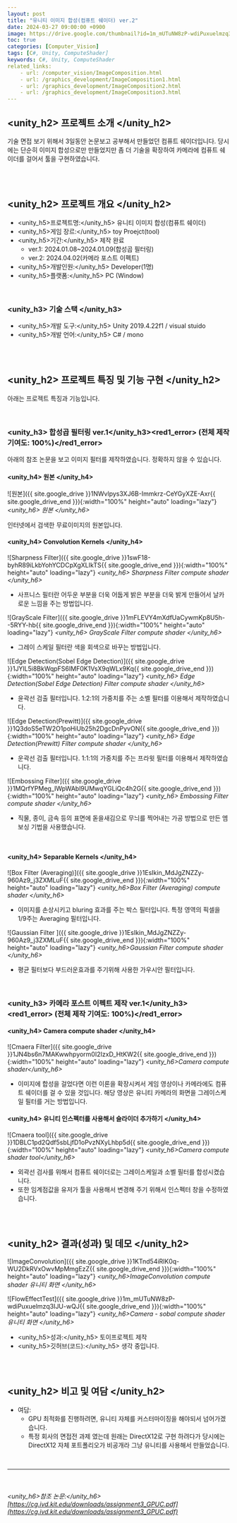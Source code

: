 ```yaml
---
layout: post
title: "유니티 이미지 합성(컴퓨트 쉐이더) ver.2"
date: 2024-03-27 09:00:00 +0900
image: https://drive.google.com/thumbnail?id=1m_mUTuNW8zP-wdiPuxuelmzq3IJU-wQJ
toc: true
categories: [Computer_Vision] 
tags: [C#, Unity, ComputeShader]
keywords: C#, Unity, ComputeShader
related_links:
    - url: /computer_vision/ImageComposition.html
    - url: /graphics_development/ImageComposition1.html
    - url: /graphics_development/ImageComposition2.html
    - url: /graphics_development/ImageComposition3.html
---
```


## <unity_h2> 프로젝트 소개 </unity_h2>

기술 면접 보기 위해서 3일동안 논문보고 공부해서 만들었던 컴퓨트 쉐이더입니다. 당시에는 단순히 이미지 합성으로만 만들었지만 좀 더 기술을 확장하여 카메라에 컴퓨트 쉐이더를 걸어서 툴을 구현하였습니다.


<br>
<br>

## <unity_h2> 프로젝트 개요 </unity_h2>

- <span><unity_h5>프로젝트명:</unity_h5> 유니티 이미지 합성(컴퓨트 쉐이더)</span>
- <span><unity_h5>게임 장르:</unity_h5> toy Proejct(tool)</span>
- <span><unity_h5>기간:</unity_h5> 제작 완료</span>
    - ver.1: 2024.01.08~2024.01.09(합성곱 필터링) 
    - ver.2: 2024.04.02(카메라 포스트 이펙트)
- <span><unity_h5>개발인원:</unity_h5> Developer(1명)</span>
- <span><unity_h5>플랫폼:</unity_h5> PC (Window)</span>

<br>

### <unity_h3> 기술 스택 </unity_h3>

- <span><unity_h5>개발 도구:</unity_h5> Unity 2019.4.22f1 / visual stuido </span>
- <span><unity_h5>개발 언어:</unity_h5> C# / mono </span>

<br>
<br>

## <unity_h2> 프로젝트 특징 및 기능 구현 </unity_h2>

아래는 프로젝트 특징과 기능입니다.

<br>

### <unity_h3> 합성곱 필터링 ver.1</unity_h3><red1_error> (전체 제작 기여도: 100%)</red1_error>

아래의 참조 논문을 보고 이미지 필터를 제작하였습니다. 정확하지 않을 수 있습니다.

#### <unity_h4> 원본 </unity_h4>

![원본]({{ site.google_drive }}1NWvlpys3XJ6B-Immkrz-CeYGyXZE-Axr{{ site.google_drive_end }}){:width="100%" height="auto" loading="lazy"}
*<unity_h6> 원본 </unity_h6>*

인터넷에서 검색한 무료이미지의 원본입니다.


#### <unity_h4> Convolution Kernels </unity_h4>

![Sharpness Filter]({{ site.google_drive }}1swF18-byhR89iLkbYohYCDCpXgXLIkTS{{ site.google_drive_end }}){:width="100%" height="auto" loading="lazy"}
*<unity_h6> Sharpness Filter compute shader </unity_h6>*

- 사프니스 필터란 어두운 부분을 더욱 어둡게 밝은 부분을 더욱 밝게 만들어서 날카로운 느낌을 주는 방법입니다.

![GrayScale Filter]({{ site.google_drive }}1mFLEVY4mXdfUaCywmKp8U5h--5RYY-hb{{ site.google_drive_end }}){:width="100%" height="auto" loading="lazy"}
*<unity_h6> GrayScale Filter compute shader </unity_h6>*

- 그레이 스케일 필터란 색을 회색으로 바꾸는 방법입니다.

![Edge Detection(Sobel Edge Detection)]({{ site.google_drive }}1JYlL5i8BkWqpFS6IMF0K1VsX9qWLx9Kq{{ site.google_drive_end }}){:width="100%" height="auto" loading="lazy"}
*<unity_h6> Edge Detection(Sobel Edge Detection) Filter compute shader </unity_h6>*

- 윤곽선 검출 필터입니다. 1:2:1의 가중치를 주는 소벨 필터를 이용해서 제작하였습니다.

![Edge Detection(Prewitt)]({{ site.google_drive }}1Q3doS5eTW2O1poHiUb25h2DgcDnPyvON{{ site.google_drive_end }}){:width="100%" height="auto" loading="lazy"}
*<unity_h6> Edge Detection(Prewitt) Filter compute shader </unity_h6>*

- 운곽선 검출 필터입니다. 1:1:1의 가중치를 주는 프라윗 필터를 이용해서 제작하였습니다.

![Embossing Filter]({{ site.google_drive }}1MQrfYPMeg_IWpWAbl9UMwqYGLiQc4h2G{{ site.google_drive_end }}){:width="100%" height="auto" loading="lazy"}
*<unity_h6> Embossing Filter compute shader </unity_h6>*

- 직물, 종이, 금속 등의 표면에 돋을새김으로 무늬를 찍어내는 가공 방법으로 만든 엠보싱 기법을 사용했습니다.

<br>

#### <unity_h4> Separable Kernels </unity_h4>

![Box Filter (Averaging)]({{ site.google_drive }}1EsIkin_MdJgZNZZy-960Az9_j3ZXMLuF{{ site.google_drive_end }}){:width="100%" height="auto" loading="lazy"}
*<unity_h6>Box Filter (Averaging) compute shader </unity_h6>*

- 이미지를 손상시키고 bluring 효과를 주는 박스 필터입니다. 특정 영역의 픽셀을 1/9주는 Averaging 필터입니다.

![Gaussian Filter ]({{ site.google_drive }}1EsIkin_MdJgZNZZy-960Az9_j3ZXMLuF{{ site.google_drive_end }}){:width="100%" height="auto" loading="lazy"}
*<unity_h6>Gaussian Filter compute shader </unity_h6>*

- 평균 필터보다 부드러운효과를 주기위해 사용한 가우시안 필터입니다.


<br>

### <unity_h3> 카메라 포스트 이펙트 제작 ver.1</unity_h3><red1_error> (전체 제작 기여도: 100%)</red1_error>

#### <unity_h4> Camera compute shader </unity_h4>

![Cmaera Filter]({{ site.google_drive }}1JN4bs6n7MAKwwhpyorm0I2IzxD_HtKW2{{ site.google_drive_end }}){:width="100%" height="auto" loading="lazy"}
*<unity_h6>Camera compute shader</unity_h6>*

- 이미지에 합성을 걸었다면 이런 이론을 확장시켜서 게임 영상이나 카메라에도 컴퓨트 쉐이더를 걸 수 있을 것입니다. 해당 영상은 유니티 카메라의 화면을 그레이스케일 필터를 거는 방법입니다.

#### <unity_h4> 유니티 인스펙터를 사용해서 슬라이더 추가하기 </unity_h4>

![Cmaera tool]({{ site.google_drive }}1DBLC1pd2Qdf5sbLjfD1oPvzNXyLhbp5d{{ site.google_drive_end }}){:width="100%" height="auto" loading="lazy"}
*<unity_h6>Camera compute shader tool</unity_h6>*

- 외곽선 검사를 위해서 컴퓨트 쉐이더로는 그레이스케일과 소벨 필터를 합성시켰습니다.
- 또한 임계점값을 유저가 툴을 사용해서 변경해 주기 위해서 인스펙터 창을 수정하였습니다.


<br>
<br>

## <unity_h2> 결과(성과) 및 데모 </unity_h2>

![ImageConvolution]({{ site.google_drive }}1KTnd54iRlK0q-WU2DkRVxOwvMpMmgEzZ{{ site.google_drive_end }}){:width="100%" height="auto" loading="lazy"}
*<unity_h6>ImageConvolution compute shader 유니티 화면 </unity_h6>*

![FlowEffectTest]({{ site.google_drive }}1m_mUTuNW8zP-wdiPuxuelmzq3IJU-wQJ{{ site.google_drive_end }}){:width="100%" height="auto" loading="lazy"}
*<unity_h6>Camera - sobal compute shader 유니티 화면 </unity_h6>*

- <span><unity_h5>성과:</unity_h5> 토이프로젝트 제작 </span>
- <span><unity_h5>깃허브(코드):</unity_h5> 생각 중입니다. </span>

<br>
<br>

## <unity_h2> 비고 및 여담 </unity_h2>

- 여담:
    - GPU 최적화를 진행하려면, 유니티 자체를 커스터마이징을 해야되서 넘어가겠습니다.
    - 특정 회사의 면접전 과제 였는데 원래는 DirectX12로 구현 하려다가 당시에는 DirectX12 자체 포트폴리오가 비공개라 그냥 유니티를 사용해서 만들었습니다.
    
<br>

---

<br>

###### <unity_h6>참조 논문:</unity_h6> [https://cg.ivd.kit.edu/downloads/assignment3_GPUC.pdf](https://cg.ivd.kit.edu/downloads/assignment3_GPUC.pdf)